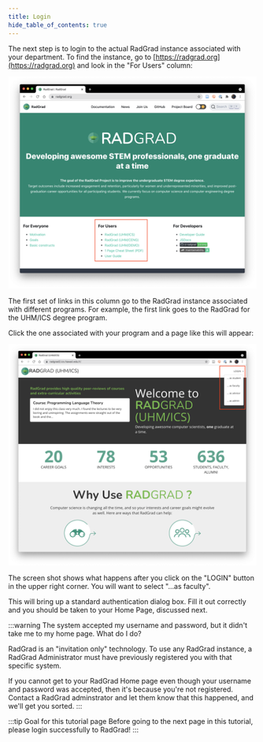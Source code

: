 ```yaml
---
title: Login
hide_table_of_contents: true
---
```


The next step is to login to the actual RadGrad instance associated with your department. To find the instance, go to [https://radgrad.org](https://radgrad.org) and look in the "For Users" column:

![](/img/user-guide/new-student/radgrad.org.png)

The first set of links in this column go to the RadGrad instance associated with different programs. For example, the first link goes to the RadGrad for the UHM/ICS degree program.

Click the one associated with your program and a page like this will appear:

![](/img/user-guide/new-student/radgrad2.ics.hawaii.edu.png)

The screen shot shows what happens after you click on the "LOGIN" button in the upper right corner. You will want to select "...as faculty".

This will bring up a standard authentication dialog box. Fill it out correctly and you should be taken to your Home Page, discussed next.

:::warning The system accepted my username and password, but it didn't take me to my home page. What do I do?

RadGrad is an "invitation only" technology. To use any RadGrad instance, a RadGrad Administrator must have previously registered you with that specific system.

If you cannot get to your RadGrad Home page even though your username and password was accepted, then it's because you're not registered. Contact a RadGrad adminstrator and let them know that this happened, and we'll get you sorted.
:::

:::tip Goal for this tutorial page
Before going to the next page in this tutorial, please login successfully to RadGrad!
:::
